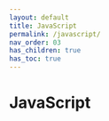 ```yaml
---
layout: default
title: JavaScript
permalink: /javascript/
nav_order: 03
has_children: true
has_toc: true
---
```


# JavaScript

